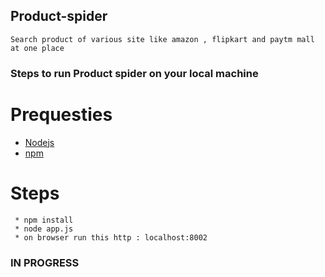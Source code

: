 ## Product-spider

```
Search product of various site like amazon , flipkart and paytm mall at one place
```

### Steps to run Product spider on your local machine

 #  Prequesties
   *  [Nodejs]()
   *  [npm]()

 # Steps
 ```
  * npm install
  * node app.js
  * on browser run this http : localhost:8002 
 ```



### IN PROGRESS